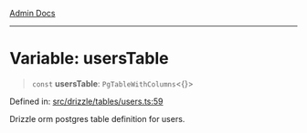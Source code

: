[Admin Docs](/)

***

# Variable: usersTable

> `const` **usersTable**: `PgTableWithColumns`\<\{\}\>

Defined in: [src/drizzle/tables/users.ts:59](https://github.com/Suyash878/talawa-api/blob/dd80c416ddd46afdb07c628dc824194bc09930cc/src/drizzle/tables/users.ts#L59)

Drizzle orm postgres table definition for users.
